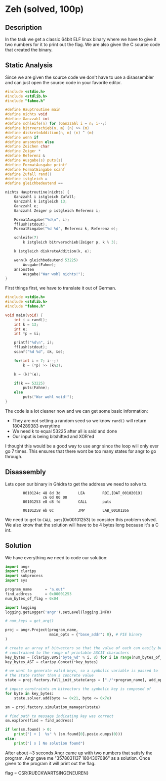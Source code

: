 # Zeh (solved, 100p)

## Description
In the task we get a classic 64bit ELF linux binary where we have to give it two numbers for it to print out the flag. We are also given the C source code that created the binary.

## Static Analysis
Since we are given the source code we don't have to use a disassembler and can just open the source code in your favorite editor.

```C
#include <stdio.h>
#include <stdlib.h>
#include "fahne.h"

#define Hauptroutine main
#define nichts void
#define Ganzzahl int
#define schleife(n) for (Ganzzahl i = n; i--;)
#define bitrverschieb(n, m) (n) >> (m)
#define diskreteAddition(n, m) (n) ^ (m)
#define wenn if
#define ansonsten else
#define Zeichen char
#define Zeiger *
#define Referenz &
#define Ausgabe(s) puts(s)
#define FormatAusgabe printf
#define FormatEingabe scanf
#define Zufall rand()
#define istgleich =
#define gleichbedeutend ==

nichts Hauptroutine(nichts) {
    Ganzzahl i istgleich Zufall;
    Ganzzahl k istgleich 13;
    Ganzzahl e;
    Ganzzahl Zeiger p istgleich Referenz i;

    FormatAusgabe("%d\n", i);
    fflush(stdout);
    FormatEingabe("%d %d", Referenz k, Referenz e);

    schleife(7)
        k istgleich bitrverschieb(Zeiger p, k % 3);

    k istgleich diskreteAddition(k, e);

    wenn(k gleichbedeutend 53225)
        Ausgabe(Fahne);
    ansonsten
        Ausgabe("War wohl nichts!");
}
```
First things first, we have to translate it out of German.
```C
#include <stdio.h>
#include <stdlib.h>
#include "fahne.h"

void main(void) {
    int i = rand();
    int k = 13;
    int e;
    int *p = &i;

    printf("%d\n", i);
    fflush(stdout);
    scanf("%d %d", &k, &e);

    for(int i = 7; i--;)
        k = (*p) >> (k%3);

    k = (k)^(e);

    if(k == 53225)
        puts(Fahne);
    else
        puts("War wohl void!");
}

```
The code is a lot cleaner now and we can get some basic information:
- They are not setting a random seed so we know `rand()` will return 1804289383 everytime
- We need k to equal 53225 after all is said and done
- Our input is being bitshifted and XOR'ed

I thought this would be a good way to use angr since the loop will only ever go 7 times. This ensures that there wont be too many states for angr to go through.

## Disassembly

Lets open our binary in Ghidra to get the address we need to solve to. 
```assembly
        0010124c 48 8d 3d        LEA        RDI,[DAT_00102019]
                 c6 0d 00 00
        00101253 e8 d8 fd        CALL       puts

        00101258 eb 0c           JMP        LAB_00101266

```
We need to get to `CALL puts`(0x00101253) to consider this problem solved. We also know that the solution will have to be 4 bytes long because it's a C int.

## Solution
We have everything we need to code our solution:
```python
import angr
import claripy
import subprocess
import sys

program_name      = "a.out"
find_address 	  = 0x00001253
num_bytes_of_flag = 0x04

import logging
logging.getLogger('angr').setLevel(logging.INFO)

# num_keys = get_arg()

proj = angr.Project(program_name,
                    main_opts = {"base_addr": 0}, # PIE binary
)

# create an array of bitvectors so that the value of each can easily be
# constrained to the range of printable ASCII characters
key_bytes = [claripy.BVS("byte_%d" % i, 8) for i in range(num_bytes_of_flag*8)]
key_bytes_AST = claripy.Concat(*key_bytes)

# we want to generate valid keys, so a symbolic variable is passed to 
# the state rather than a concrete value
state = proj.factory.full_init_state(args = ["./"+program_name], add_options=angr.options.unicorn)

# impose constraints on bitvectors the symbolic key is composed of
for byte in key_bytes:
    state.solver.add(byte >= 0x21, byte <= 0x7e)

sm = proj.factory.simulation_manager(state)

# find path to message indicating key was correct
sm.explore(find = find_address)

if len(sm.found) > 0:
    print("[ + ]  %s" % (sm.found[0].posix.dumps(0)))
else:
    print("[ x ] No solution found")
```
After about ~3 seconds Angr came up with two numbers that satisfy the program. Angr gave me "3578031137 1804307086" as a solution. Once given to the program it will print out the flag.

flag = CSR{RUECKWARTSINGENEUREN}